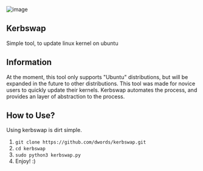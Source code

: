 ![image](https://user-images.githubusercontent.com/92415054/139583081-9a57f24c-892d-45b3-aeb1-f83f44847233.png)

## Kerbswap
Simple tool, to update linux kernel on ubuntu



## Information

At the moment, this tool only supports "Ubuntu" distributions, but will be expanded in the future to other distributions.
This tool was made for novice users to quickly update their kernels.
Kerbswap automates the process, and provides an layer of abstraction to the process.




## How to Use?

Using kerbswap is dirt simple.

1) `git clone https://github.com/dwords/kerbswap.git`
2) `cd kerbswap`
3) `sudo python3 kerbswap.py`
4) Enjoy! :)

